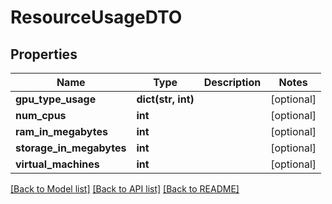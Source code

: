 # ResourceUsageDTO

## Properties
Name | Type | Description | Notes
------------ | ------------- | ------------- | -------------
**gpu_type_usage** | **dict(str, int)** |  | [optional] 
**num_cpus** | **int** |  | [optional] 
**ram_in_megabytes** | **int** |  | [optional] 
**storage_in_megabytes** | **int** |  | [optional] 
**virtual_machines** | **int** |  | [optional] 

[[Back to Model list]](../README.md#documentation-for-models) [[Back to API list]](../README.md#documentation-for-api-endpoints) [[Back to README]](../README.md)


